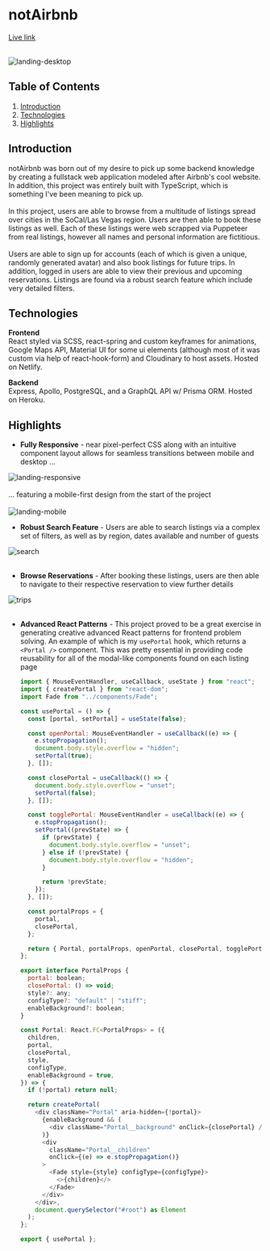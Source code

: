 # notAirbnb
[Live link](https://not-airbnb.netlify.app/)</br></br>

![landing-desktop](https://user-images.githubusercontent.com/19617238/138088617-983edad3-57dd-483b-aa61-938c4de24982.gif)

## Table of Contents
1. [Introduction](#introduction)
2. [Technologies](#technologies)
3. [Highlights](#highlights)

## Introduction

notAirbnb was born out of my desire to pick up some backend knowledge by creating a fullstack web application modeled after Airbnb's cool website. In addition, this project was entirely built with TypeScript, which is something I've been meaning to pick up.
</br>
</br>
In this project, users are able to browse from a multitude of listings spread over cities in the SoCal/Las Vegas region. Users are then able to book these listings as well. Each of these listings were web scrapped via Puppeteer from real listings, however all names and personal information are fictitious.
</br>
</br>
Users are able to sign up for accounts (each of which is given a unique, randomly generated avatar) and also book listings for future trips. In addition, logged in users are able to view their previous and upcoming reservations. Listings are found via a robust search feature which include very detailed filters. 

## Technologies

**Frontend** <br/> 
React styled via SCSS, react-spring and custom keyframes for animations, Google Maps API, Material UI for some ui elements (although most of it was custom via help of react-hook-form) and Cloudinary to host assets. Hosted on Netlify.

**Backend** <br/>
Express, Apollo, PostgreSQL, and a GraphQL API w/ Prisma ORM. Hosted on Heroku.

## Highlights
* **Fully Responsive** - near pixel-perfect CSS along with an intuitive component layout allows for seamless transitions between mobile and desktop ... 

![landing-responsive](https://user-images.githubusercontent.com/19617238/138088587-91c1f36b-bacd-4da8-a5ac-77e52ee6e6c7.gif)
</br>
</br>
... featuring a mobile-first design from the start of the project
</br>
</br>
![landing-mobile](https://user-images.githubusercontent.com/19617238/138088611-254a31dd-f090-4048-ac53-a50d2d6af44b.gif)
</br>

* **Robust Search Feature** - Users are able to search listings via a complex set of filters, as well as by region, dates available and number of guests 

![search](https://user-images.githubusercontent.com/19617238/138088607-aa84cf83-4ce4-4063-bcab-e1f463dde58b.gif)
</br>
</br>

* **Browse Reservations** - After booking these listings, users are then able to navigate to their respective reservation to view further details

![trips](https://user-images.githubusercontent.com/19617238/138088666-c7749caa-970e-41f5-b734-8a0eac67be6e.gif)
</br>
</br>

* **Advanced React Patterns** - This project proved to be a great exercise in generating creative advanced React patterns for frontend problem solving. An example of which is my ```usePortal``` hook, which returns a ```<Portal />``` component. This was pretty essential in providing code reusability for all of the modal-like components found on each listing page

  ``` javascript
  import { MouseEventHandler, useCallback, useState } from "react";
  import { createPortal } from "react-dom";
  import Fade from "../components/Fade";

  const usePortal = () => {
    const [portal, setPortal] = useState(false);

    const openPortal: MouseEventHandler = useCallback((e) => {
      e.stopPropagation();
      document.body.style.overflow = "hidden";
      setPortal(true);
    }, []);

    const closePortal = useCallback(() => {
      document.body.style.overflow = "unset";
      setPortal(false);
    }, []);

    const togglePortal: MouseEventHandler = useCallback((e) => {
      e.stopPropagation();
      setPortal((prevState) => {
        if (prevState) {
          document.body.style.overflow = "unset";
        } else if (!prevState) {
          document.body.style.overflow = "hidden";
        }

        return !prevState;
      });
    }, []);

    const portalProps = {
      portal,
      closePortal,
    };

    return { Portal, portalProps, openPortal, closePortal, togglePortal };
  };

  export interface PortalProps {
    portal: boolean;
    closePortal: () => void;
    style?: any;
    configType?: "default" | "stiff";
    enableBackground?: boolean;
  }

  const Portal: React.FC<PortalProps> = ({
    children,
    portal,
    closePortal,
    style,
    configType,
    enableBackground = true,
  }) => {
    if (!portal) return null;

    return createPortal(
      <div className="Portal" aria-hidden={!portal}>
        {enableBackground && (
          <div className="Portal__background" onClick={closePortal} />
        )}
        <div
          className="Portal__children"
          onClick={(e) => e.stopPropagation()}
        >
          <Fade style={style} configType={configType}>
            <>{children}</>
          </Fade>
        </div>
      </div>,
      document.querySelector("#root") as Element
    );
  };

  export { usePortal };
  ```
